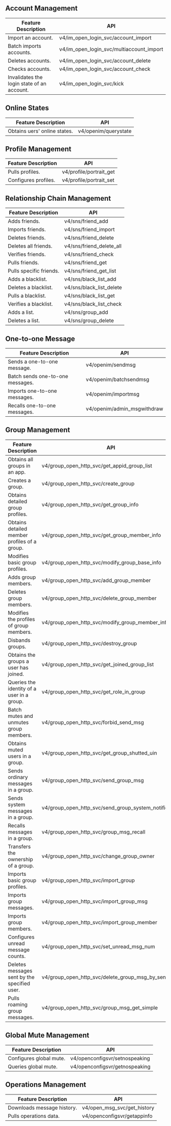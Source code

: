 ## Account Management

| Feature Description  | API |
|---------|---------|
| Import an account. | v4/im_open_login_svc/account_import |
| Batch imports accounts. | v4/im_open_login_svc/multiaccount_import |
| Deletes accounts.  | v4/im_open_login_svc/account_delete |
| Checks accounts.  | v4/im_open_login_svc/account_check  |
| Invalidates the login state of an account.  | v4/im_open_login_svc/kick |



## Online States

| Feature Description         | API                                                       |
| ---------------- | ---------------------------------------------------------- |
| Obtains uers' online states. | v4/openim/querystate |

## Profile Management

| Feature Description | API                                                         |
| -------- | ------------------------------------------------------------ |
| Pulls profiles. | v4/profile/portrait_get |
| Configures profiles. | v4/profile/portrait_set |

## Relationship Chain Management

| Feature Description | API                                                         |
| -------- | ------------------------------------------------------------ |
| Adds friends. | v4/sns/friend_add |
| Imports friends. | v4/sns/friend_import |
| Deletes friends. | v4/sns/friend_delete |
| Deletes all friends. | v4/sns/friend_delete_all |
| Verifies friends. | v4/sns/friend_check |
| Pulls friends. | v4/sns/friend_get |
| Pulls specific friends. | v4/sns/friend_get_list |
| Adds a blacklist. | v4/sns/black_list_add |
| Deletes a blacklist. | v4/sns/black_list_delete |
| Pulls a blacklist. | v4/sns/black_list_get |
| Verifies a blacklist. | v4/sns/black_list_check |
| Adds a list. | v4/sns/group_add |
| Deletes a list. | v4/sns/group_delete |

## One-to-one Message

| Feature Description  | API |
|---------|---------|
| Sends a one-to-one message. | v4/openim/sendmsg |
| Batch sends one-to-one messages. | v4/openim/batchsendmsg |
| Imports one-to-one messages. | v4/openim/importmsg |
| Recalls one-to-one messages. | v4/openim/admin_msgwithdraw |

## Group Management

| Feature Description               | API                                                         |
| ---------------------- | ------------------------------------------------------------ |
| Obtains all groups in an app.    | v4/group_open_http_svc/get_appid_group_list |
| Creates a group.               | v4/group_open_http_svc/create_group |
| Obtains detailed group profiles.       | v4/group_open_http_svc/get_group_info |
| Obtains detailed member profiles of a group.     | v4/group_open_http_svc/get_group_member_info |
| Modifies basic group profiles.       | v4/group_open_http_svc/modify_group_base_info |
| Adds group members.           | v4/group_open_http_svc/add_group_member |
| Deletes group members.           | v4/group_open_http_svc/delete_group_member |
| Modifies the profiles of group members.       | v4/group_open_http_svc/modify_group_member_info |
| Disbands groups.               | v4/group_open_http_svc/destroy_group |
| Obtains the groups a user has joined.   | v4/group_open_http_svc/get_joined_group_list |
| Queries the identity of a user in a group. | v4/group_open_http_svc/get_role_in_group |
| Batch mutes and unmutes group members.     | v4/group_open_http_svc/forbid_send_msg |
| Obtains muted users in a group. | v4/group_open_http_svc/get_group_shutted_uin |
| Sends ordinary messages in a group.   | v4/group_open_http_svc/send_group_msg |
| Sends system messages in a group.   | v4/group_open_http_svc/send_group_system_notification |
| Recalls messages in a group.           | v4/group_open_http_svc/group_msg_recall |
| Transfers the ownership of a group.               | v4/group_open_http_svc/change_group_owner |
| Imports basic group profiles.         | v4/group_open_http_svc/import_group |
| Imports group messages.             | v4/group_open_http_svc/import_group_msg |
| Imports group members.             | v4/group_open_http_svc/import_group_member |
| Configures unread message counts.   | v4/group_open_http_svc/set_unread_msg_num |
| Deletes messages sent by the specified user. | v4/group_open_http_svc/delete_group_msg_by_sender |
| Pulls roaming group messages.         | v4/group_open_http_svc/group_msg_get_simple |


## Global Mute Management
| Feature Description |API |
|---------|---------|
| Configures global mute. |v4/openconfigsvr/setnospeaking |
| Queries global mute. |v4/openconfigsvr/getnospeaking |



## Operations Management

| Feature Description |API |
|---------|---------|
| Downloads message history.  |v4/open_msg_svc/get_history |
| Pulls operations data.  |v4/openconfigsvr/getappinfo |
